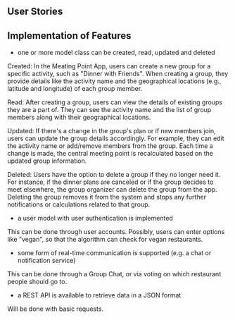 ## User Stories

## Implementation of Features

- one or more model class can be created, read, updated and deleted

Created: In the Meating Point App, users can create a new group for a specific activity, such as "Dinner with Friends". When creating a group, they provide details like the activity name and the geographical locations (e.g., latitude and longitude) of each group member.

Read: After creating a group, users can view the details of existing groups they are a part of. They can see the activity name and the list of group members along with their geographical locations.

Updated: If there's a change in the group's plan or if new members join, users can update the group details accordingly. For example, they can edit the activity name or add/remove members from the group. Each time a change is made, the central meeting point is recalculated based on the updated group information.

Deleted: Users have the option to delete a group if they no longer need it. For instance, if the dinner plans are canceled or if the group decides to meet elsewhere, the group organizer can delete the group from the app. Deleting the group removes it from the system and stops any further notifications or calculations related to that group.

- a user model with user authentication is implemented

This can be done through user accounts.
Possibly, users can enter options like "vegan", so that the algorithm can check for vegan restaurants.

- some form of real-time communication is supported (e.g. a chat or notification service)

This can be done through a Group Chat, or via voting on which restaurant people should go to.

- a REST API is available to retrieve data in a JSON format

Will be done with basic requests.